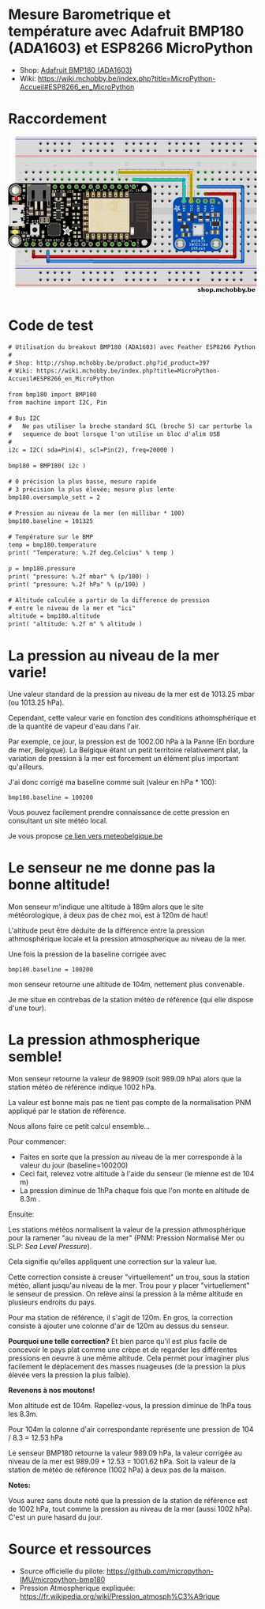# Mesure Barometrique et température avec Adafruit BMP180 (ADA1603) et ESP8266 MicroPython

* Shop: [Adafruit BMP180 (ADA1603)](http://shop.mchobby.be/product.php?id_product=397)
* Wiki: https://wiki.mchobby.be/index.php?title=MicroPython-Accueil#ESP8266_en_MicroPython

# Raccordement

![Raccordements](bmp180_bb.jpg)

# Code de test

```
# Utilisation du breakout BMP180 (ADA1603) avec Feather ESP8266 Python
#
# Shop: http://shop.mchobby.be/product.php?id_product=397
# Wiki: https://wiki.mchobby.be/index.php?title=MicroPython-Accueil#ESP8266_en_MicroPython

from bmp180 import BMP180
from machine import I2C, Pin

# Bus I2C
#   Ne pas utiliser la broche standard SCL (broche 5) car perturbe la
#   sequence de boot lorsque l'on utilise un bloc d'alim USB
# 
i2c = I2C( sda=Pin(4), scl=Pin(2), freq=20000 )

bmp180 = BMP180( i2c )

# 0 précision la plus basse, mesure rapide
# 3 précision la plus élevée; mesure plus lente
bmp180.oversample_sett = 2 

# Pression au niveau de la mer (en millibar * 100)
bmp180.baseline = 101325

# Température sur le BMP
temp = bmp180.temperature
print( "Temperature: %.2f deg.Celcius" % temp )

p = bmp180.pressure
print( "pressure: %.2f mbar" % (p/100) )
print( "pressure: %.2f hPa" % (p/100) )

# Altitude calculée a partir de la difference de pression 
# entre le niveau de la mer et "ici"
altitude = bmp180.altitude
print( "altitude: %.2f m" % altitude )
```

# La pression au niveau de la mer varie!
Une valeur standard de la pression au niveau de la mer est de 1013.25 mbar (ou 1013.25 hPa).

Cependant, cette valeur varie en fonction des conditions athomsphérique et de la quantité de vapeur d'eau dans l'air.

Par exemple, ce jour, la pression est de 1002.00 hPa à la Panne (En bordure de mer, Belgique). La Belgique étant un petit territoire relativement plat, la variation de pression à la mer est forcement un élément plus important qu'ailleurs.

J'ai donc corrigé ma baseline comme suit (valeur en hPa * 100):

```
bmp180.baseline = 100200
```

Vous pouvez facilement prendre connaissance de cette pression en consultant un site météo local.

Je vous propose [ce lien vers meteobelgique.be](http://www.meteobelgique.be/observations/temps-reel/stations-meteo.html)

# Le senseur ne me donne pas la bonne altitude!
Mon senseur m'indique une altitude à 189m alors que le site météorologique, à deux pas de chez moi, est à 120m de haut!

L'altitude peut être déduite de la différence entre la pression athmosphérique locale et la pression atmospherique au niveau de la mer.
 
Une fois la pression de la baseline corrigée avec

```
bmp180.baseline = 100200
```

mon senseur retourne une altitude de 104m, nettement plus convenable. 

Je me situe en contrebas de la station météo de référence (qui elle dispose d'une tour). 

# La pression athmospherique semble!

Mon senseur retourne la valeur de 98909 (soit 989.09 hPa) alors que la station météo de référence indique 1002 hPa.

La valeur est bonne mais pas ne tient pas compte de la normalisation PNM appliqué par le station de référence.

Nous allons faire ce petit calcul ensemble...

Pour commencer:
* Faites en sorte que la pression au niveau de la mer corresponde à la valeur du jour (baseline=100200)
* Ceci fait, relevez votre altitude à l'aide du senseur (le mienne est de 104 m)
* La pression diminue de 1hPa chaque fois que l'on monte en altitude de 8.3m .

Ensuite:

Les stations météos normalisent la valeur de la pression athmosphérique pour la ramener "au niveau de la mer" (PNM: Pression Normalisé Mer ou SLP: _Sea Level Pressure_). 

Cela signifie qu'elles appliquent une correction sur la valeur lue.

Cette correction consiste à creuser "virtuellement" un trou, sous la station météo, allant jusqu'au niveau de la mer. Trou pour y placer "virtuellement" le senseur de pression. On relève ainsi la pression à la même altitude en plusieurs endroits du pays.

Pour ma station de référence, il s'agit de 120m. En gros, la correction consiste à ajouter une colonne d'air de 120m au dessus du senseur.

__Pourquoi une telle correction?__ Et bien parce qu'il est plus facile de concevoir le pays plat comme une crèpe et de regarder les différentes pressions en oeuvre à une même altitude. Cela permet pour imaginer plus facilement le déplacement des masses nuageuses (de la pression la plus élevée vers la pression la plus faîble).

__Revenons à nos moutons!__

Mon altitude est de 104m. Rapellez-vous, la pression diminue de 1hPa tous les 8.3m.

Pour 104m la colonne d'air correspondante représente une pression de 104 / 8.3 = 12.53 hPa

Le senseur BMP180 retourne la valeur 989.09 hPa, la valeur corrigée au niveau de la mer est 989.09 + 12.53 = 1001.62 hPa. Soit la valeur de la station de météo de référence (1002 hPa) à deux pas de la maison.

__Notes:__

Vous aurez sans doute noté que la pression de la station de référence est de 1002 hPa, tout comme la pression au niveau de la mer (aussi 1002 hPa). C'est un pure hasard du jour. 

# Source et ressources
* Source officielle du pilote: https://github.com/micropython-IMU/micropython-bmp180
* Pression Atmospherique expliquée: https://fr.wikipedia.org/wiki/Pression_atmosph%C3%A9rique
